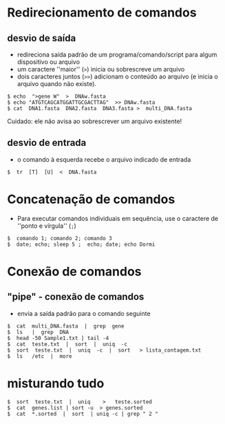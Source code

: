 # Redirecionamento de comandos

## desvio de saída

- redireciona saída padrão de um programa/comando/script para algum dispositivo ou arquivo
- um caractere ''maior'' (``>``) inicia ou sobrescreve um arquivo
- dois caracteres juntos (``>>``) adicionam o conteúdo ao arquivo (e inicia o arquivo quando não existe).
  
~~~
$ echo  ">gene W"  >  DNAw.fasta
$ echo "ATGTCAGCATGGATTGCGACTTAG"  >> DNAw.fasta
$ cat  DNA1.fasta  DNA2.fasta  DNA3.fasta >  multi_DNA.fasta
~~~
Cuidado: ele não avisa ao sobrescrever um arquivo existente!

## desvio de entrada

- o comando à esquerda recebe o arquivo indicado de entrada

~~~
$  tr  [T]  [U]  <  DNA.fasta
~~~


# Concatenação de comandos

- Para executar comandos individuais em sequência, use o caractere de ''ponto e vírgula'' (``;``)
~~~
$  comando 1; comando 2; comando 3
$  date; echo; sleep 5 ;  echo; date; echo Dormi
~~~

# Conexão de comandos

##  "pipe" - conexão de comandos 
- envia a saída padrão para o comando seguinte
~~~
$  cat  multi_DNA.fasta  |  grep  gene
$  ls   |  grep  DNA
$  head -50 Sample1.txt | tail -4
$  cat  teste.txt  |  sort  |  uniq  -c 
$  sort  teste.txt  |  uniq  -c  |  sort   > lista_contagem.txt
$  ls   /etc  |  more
~~~


# misturando tudo
~~~
$  sort  teste.txt  |  uniq    >   teste.sorted 
$  cat  genes.list | sort -u  > genes.sorted
$  cat  *.sorted  |  sort  | uniq -c | grep " 2 "  
~~~



